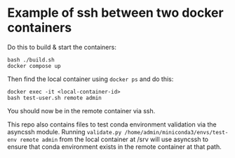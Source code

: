 
# Example of ssh between two docker containers

Do this to build & start the containers:

    bash ./build.sh
    docker compose up

Then find the local container using `docker ps` and do this:

    docker exec -it <local-container-id>
    bash test-user.sh remote admin

You should now be in the remote container via ssh.


This repo also contains files to test conda environment validation via the asyncssh module. Running `validate.py /home/admin/miniconda3/envs/test-env remote admin` from the local container at /srv will use asyncssh to ensure that conda environment exists in the remote container at that path.
